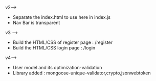 v2-->

* Separate the index.html to use here in  index.js
* Nav Bar is transparent


v3 -->

* Build the HTML/CSS of register page  : /register
* Build the HTML/CSS login page : /login


v4-->
* User model and its optimization-validation
* Library added : mongoose-unique-validator,crypto,jsonwebtoken